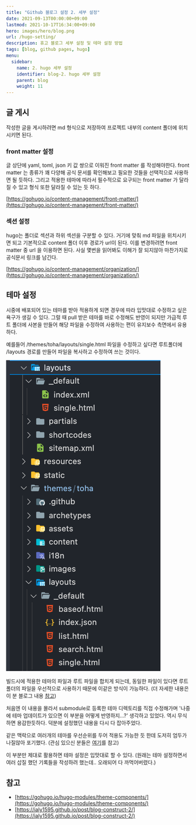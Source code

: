 ```yaml
---
title: "Github 블로그 설정 2. 세부 설정"
date: 2021-09-13T00:00:00+09:00
lastmod: 2021-10-17T16:34:00+09:00
hero: images/hero/blog.png
url: /hugo-setting/
description: 휴고 블로그 세부 설정 및 테마 설정 방법
tags: [blog, github pages, hugo]
menu:
  sidebar:
    name: 2. hugo 세부 설정
    identifier: blog-2. hugo 세부 설정
    parent: blog
    weight: 11
---
```



## 글 게시

작성한 글을 게시하려면 md 형식으로 저장하여 프로젝트 내부의 content 폴더에 위치시키면 된다.

### front matter 설정

글 상단에 yaml, toml, json 키 값 쌍으로 이워진 front matter 를 작성해야한다. front matter 는 종류가 꽤 다양해 공식 문서를 확인해보고 필요한 것들을 선택적으로 사용하면 될 듯하다. 그리고 적용한 테마에 따라서 필수적으로 요구되는 front matter 가 달라질 수 있고 형식 또한 달라질 수 있는 듯 하다.

[https://gohugo.io/content-management/front-matter/](https://gohugo.io/content-management/front-matter/)

### 섹션 설정

hugo는 폴더로 섹션과 하위 섹션을 구분할 수 있다. 거기에 맞춰 md 파일을 위치시키면 되고 기본적으로 content 폴더 이후 경로가 url이 된다. 이를 변경하려면 front matter 중 url 을 이용하면 된다. 사실 몇번을 읽어봐도 이해가 잘 되지않아 마찬가지로 공식문서 링크를 남긴다.

[https://gohugo.io/content-management/organization/](https://gohugo.io/content-management/organization/)

## 테마 설정

시중에 배포되어 있는 테마를 받아 적용하게 되면 경우에 따라 입맛대로 수정하고 싶은 욕구가 생길 수 있다. 그럴 때 pull 받은 테마를 바로 수정해도 반영이 되지만 가급적 루트 폴더에 사본을 만들어 해당 파일을 수정하여 사용하는 편이 유지보수 측면에서 유용하다.

예를들어 /themes/toha/layouts/single.html 파일을 수정하고 싶다면 루트폴더에 /layouts 경로를 만들어 파일을 복사하고 수정하여 쓰는 것이다.

![스크린샷 2021-10-17 오전 10.25.14.png](images/pic-0001.png)

빌드시에 적용한 테마의 파일과 루트 파일을 합치게 되는데, 동일한 파일이 있다면 루트 폴더의 파일을 우선적으로 사용하기 때문에 이같은 방식이 가능하다. (더 자세한 내용은 이 분 블로그 내용 [참고](https://ialy1595.github.io/post/blog-construct-2/)) 

처음엔 이 내용을 몰라서 submodule로 등록한 테마 디렉토리를 직접 수정해가며 '나중에 테마 업데이트가 있으면 이 부분을 어떻게 반영하지...?' 생각하고 있었다. 역시 무식하면 용감한듯하다. 덕분에 설정했던 내용을 다시 다 잡아주었다.

같은 맥락으로 여러개의 테마를 우선순위를 두어 적용도 가능한 듯 한데 도저히 엄두가 나질않아 포기했다. (관심 있으신 분들은 [여기](https://gohugo.io/hugo-modules/theme-components/)를 참고)

이 부분만 제대로 활용하면 테마 설정은 입맛대로 할 수 있다. (원래는 테마 설정하면서 여러 삽질 했던 기록들을 작성하려 했는데.. 오래되어 다 까먹어버렸다.)

## 참고

- [https://gohugo.io/hugo-modules/theme-components/](https://gohugo.io/hugo-modules/theme-components/)
- [https://ialy1595.github.io/post/blog-construct-2/](https://ialy1595.github.io/post/blog-construct-2/)